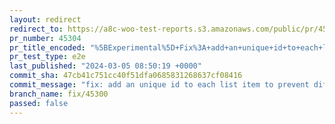 ```yaml
---
layout: redirect
redirect_to: https://a8c-woo-test-reports.s3.amazonaws.com/public/pr/45304/e2e/index.html
pr_number: 45304
pr_title_encoded: "%5BExperimental%5D+Fix%3A+add+an+unique+id+to+each+list+item+to+prevent+diffing+issue"
pr_test_type: e2e
last_published: "2024-03-05 08:50:19 +0000"
commit_sha: 47cb41c751cc40f51dfa0685831268637cf08416
commit_message: "fix: add an unique id to each list item to prevent diffing issue"
branch_name: fix/45300
passed: false
---
```

